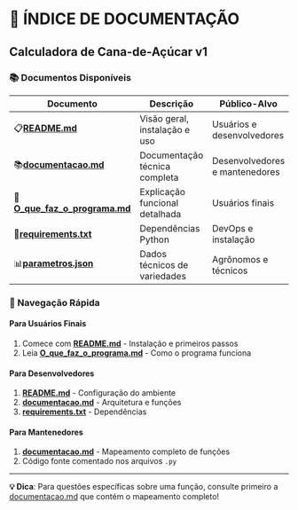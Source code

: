 # 📖 ÍNDICE DE DOCUMENTAÇÃO

## Calculadora de Cana-de-Açúcar v1

### 📚 Documentos Disponíveis

| Documento                                                   | Descrição                      | Público-Alvo                  |
| ----------------------------------------------------------- | -------------------------------- | ------------------------------ |
| 📋**[README.md](README.md)**                             | Visão geral, instalação e uso | Usuários e desenvolvedores    |
| 📚**[documentacao.md](documentacao.md)**                 | Documentação técnica completa | Desenvolvedores e mantenedores |
| 📖**[O_que_faz_o_programa.md](O_que_faz_o_programa.md)** | Explicação funcional detalhada | Usuários finais               |
| 🔧**[requirements.txt](requirements.txt)**               | Dependências Python             | DevOps e instalação          |
| 📊**[parametros.json](parametros.json)**                 | Dados técnicos de variedades    | Agrônomos e técnicos         |

### 🎯 Navegação Rápida

#### Para Usuários Finais

1. Comece com **[README.md](README.md)** - Instalação e primeiros passos
2. Leia **[O_que_faz_o_programa.md](O_que_faz_o_programa.md)** - Como o programa funciona

#### Para Desenvolvedores

1. **[README.md](README.md)** - Configuração do ambiente
2. **[documentacao.md](documentacao.md)** - Arquitetura e funções
3. **[requirements.txt](requirements.txt)** - Dependências

#### Para Mantenedores

1. **[documentacao.md](documentacao.md)** - Mapeamento completo de funções
2. Código fonte comentado nos arquivos `.py`

---

**💡 Dica**: Para questões específicas sobre uma função, consulte primeiro a [documentacao.md](documentacao.md) que contém o mapeamento completo!
